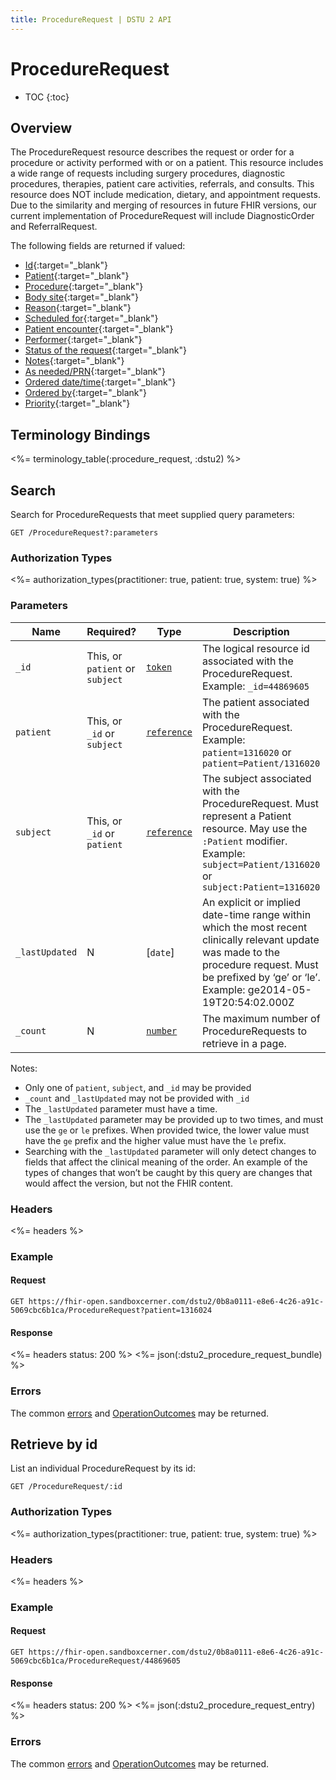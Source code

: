 ```yaml
---
title: ProcedureRequest | DSTU 2 API
---
```


# ProcedureRequest

* TOC
{:toc}

## Overview

The ProcedureRequest resource describes the request or order for a procedure or activity performed with or on a patient. This resource includes a wide range of requests including surgery procedures, diagnostic procedures, therapies, patient care activities, referrals, and consults. This resource does NOT include medication, dietary, and appointment requests. Due to the similarity and merging of resources in future FHIR versions, our current implementation of ProcedureRequest will include DiagnosticOrder and ReferralRequest.

The following fields are returned if valued:

* [Id](http://hl7.org/fhir/dstu2/resource-definitions.html#Resource.id){:target="_blank"}
* [Patient](http://hl7.org/fhir/DSTU2/procedurerequest-definitions.html#ProcedureRequest.subject){:target="_blank"}
* [Procedure](http://hl7.org/fhir/DSTU2/procedurerequest-definitions.html#ProcedureRequest.code){:target="_blank"}
* [Body site](http://hl7.org/fhir/DSTU2/procedurerequest-definitions.html#ProcedureRequest.bodySite){:target="_blank"}
* [Reason](http://hl7.org/fhir/DSTU2/procedurerequest-definitions.html#ProcedureRequest.reason_x_){:target="_blank"}
* [Scheduled for](http://hl7.org/fhir/DSTU2/procedurerequest-definitions.html#ProcedureRequest.scheduled_x_){:target="_blank"}
* [Patient encounter](http://hl7.org/fhir/DSTU2/procedurerequest-definitions.html#ProcedureRequest.encounter){:target="_blank"}
* [Performer](http://hl7.org/fhir/DSTU2/procedurerequest-definitions.html#ProcedureRequest.performer){:target="_blank"}
* [Status of the request](http://hl7.org/fhir/DSTU2/procedurerequest-definitions.html#ProcedureRequest.status){:target="_blank"}
* [Notes](http://hl7.org/fhir/DSTU2/procedurerequest-definitions.html#ProcedureRequest.notes){:target="_blank"}
* [As needed/PRN](http://hl7.org/fhir/DSTU2/procedurerequest-definitions.html#ProcedureRequest.asNeeded_x_){:target="_blank"}
* [Ordered date/time](http://hl7.org/fhir/DSTU2/procedurerequest-definitions.html#ProcedureRequest.orderedOn){:target="_blank"}
* [Ordered by](http://hl7.org/fhir/DSTU2/procedurerequest-definitions.html#ProcedureRequest.orderer){:target="_blank"}
* [Priority](http://hl7.org/fhir/DSTU2/procedurerequest-definitions.html#ProcedureRequest.priority){:target="_blank"}

## Terminology Bindings

<%= terminology_table(:procedure_request, :dstu2) %>

## Search

Search for ProcedureRequests that meet supplied query parameters:

    GET /ProcedureRequest?:parameters

### Authorization Types

<%= authorization_types(practitioner: true, patient: true, system: true) %>

### Parameters

 Name         | Required?                             | Type          | Description
--------------|---------------------------------------|---------------|------------------------------------------------------------------------------------
 `_id`        | This, or `patient` or `subject`       | [`token`]     | The logical resource id associated with the ProcedureRequest. Example: `_id=44869605` |
 `patient`    | This, or `_id` or `subject`           | [`reference`] | The patient associated with the ProcedureRequest. Example: `patient=1316020` or `patient=Patient/1316020` |
 `subject`    | This, or `_id` or `patient`           | [`reference`] | The subject associated with the ProcedureRequest. Must represent a Patient resource. May use the `:Patient` modifier. Example: `subject=Patient/1316020` or `subject:Patient=1316020`  |
 `_lastUpdated`  | N                                  | [`date`]      |  An explicit or implied date-time range within which the most recent clinically relevant update was made to the procedure request. Must be prefixed by ‘ge’ or ‘le’. Example: ge2014-05-19T20:54:02.000Z |
 `_count`       | N                                   | [`number`]    | The maximum number of ProcedureRequests to retrieve in a page. |

Notes:

  - Only one of `patient`, `subject`, and `_id` may be provided
  - `_count` and `_lastUpdated` may not be provided with `_id`
  - The `_lastUpdated` parameter must have a time.
  - The `_lastUpdated` parameter may be provided up to two times, and must use the `ge` or `le` prefixes. When provided twice, the lower value must have the `ge` prefix and the higher value must have the `le` prefix.
  - Searching with the `_lastUpdated` parameter will only detect changes to fields that affect the clinical meaning of the order. An example of the types of changes that won’t be caught by this query are changes that would affect the version, but not the FHIR content.

### Headers

 <%= headers %>

### Example

#### Request

    GET https://fhir-open.sandboxcerner.com/dstu2/0b8a0111-e8e6-4c26-a91c-5069cbc6b1ca/ProcedureRequest?patient=1316024

#### Response

<%= headers status: 200 %>
<%= json(:dstu2_procedure_request_bundle) %>

### Errors

The common [errors] and [OperationOutcomes] may be returned.

## Retrieve by id

List an individual ProcedureRequest by its id:

    GET /ProcedureRequest/:id

### Authorization Types

<%= authorization_types(practitioner: true, patient: true, system: true) %>

### Headers

<%= headers %>

### Example

#### Request

    GET https://fhir-open.sandboxcerner.com/dstu2/0b8a0111-e8e6-4c26-a91c-5069cbc6b1ca/ProcedureRequest/44869605

#### Response

<%= headers status: 200 %>
<%= json(:dstu2_procedure_request_entry) %>

### Errors

The common [errors] and [OperationOutcomes] may be returned.

[`reference`]: http://hl7.org/fhir/DSTU2/search.html#reference
[`token`]: http://hl7.org/fhir/DSTU2/search.html#token
[`number`]: http://hl7.org/fhir/DSTU2/search.html#number
[errors]: ../../#client-errors
[OperationOutcomes]: ../../#operation-outcomes
